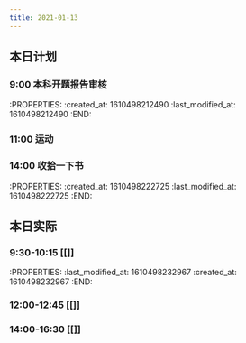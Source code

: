 ```yaml
---
title: 2021-01-13
---
```


## 本日计划
### 9:00 本科开题报告审核
:PROPERTIES:
:created_at: 1610498212490
:last_modified_at: 1610498212490
:END:
### 11:00 运动
### 14:00 收拾一下书
:PROPERTIES:
:created_at: 1610498222725
:last_modified_at: 1610498222725
:END:
## 本日实际
### 9:30-10:15 [[]]
:PROPERTIES:
:last_modified_at: 1610498232967
:created_at: 1610498232967
:END:
### 12:00-12:45 [[]]
### 14:00-16:30 [[]]
### 
